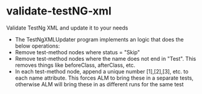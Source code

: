 # validate-testNG-xml
Validate TestNg XML and update it to your needs

* The TestNgXMLUpdater program implements an logic that does the below operations:
 * Remove test-method nodes where status = "Skip"
 * Remove test-method nodes where the name does not end in "Test". This removes things like beforeClass, afterClass, etc.
 * In each test-method node, append a unique number [1],[2],[3], etc. to each name attribute. This forces ALM to bring these in a separate tests, otherwise ALM will bring these in as different runs for the same test
